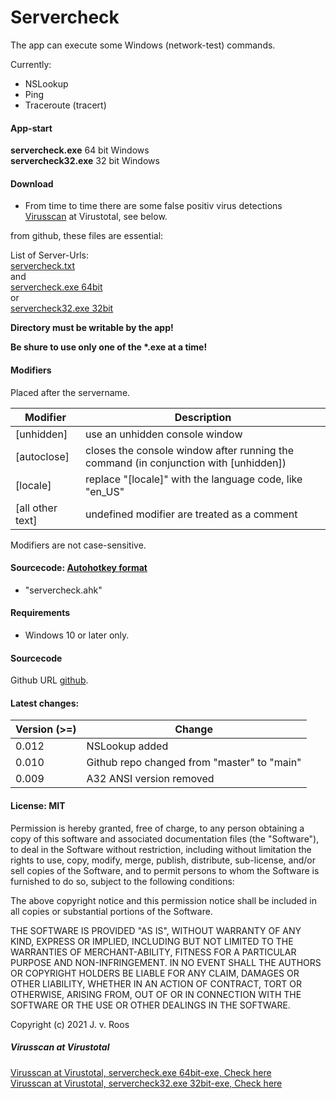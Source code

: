 # Servercheck

The app can execute some Windows (network-test) commands.  
  
Currently:  
* NSLookup
* Ping  
* Traceroute (tracert)  
  
#### App-start  
**servercheck.exe** 64 bit Windows  
**servercheck32.exe** 32 bit Windows  
  
#### Download  
* From time to time there are some false positiv virus detections
[Virusscan](#virusscan) at Virustotal, see below.  

from github, these files are essential:  
  
List of Server-Urls:  
[servercheck.txt](https://github.com/jvr-ks/servercheck/raw/main/servercheck.txt)  
and  
[servercheck.exe 64bit](https://github.com/jvr-ks/servercheck/raw/main/servercheck.exe)  
or  
[servercheck32.exe 32bit](https://github.com/jvr-ks/servercheck/raw/main/servercheck32.exe)  
  
**Directory must be writable by the app!**

**Be shure to use only one of the \*.exe at a time!**  
  
#### Modifiers  
Placed after the servername.  
  
Modifier | Description  
------------ | -------------  
\[unhidden] | use an unhidden console window  
\[autoclose] | closes the console window after running the command (in conjunction with \[unhidden])
\[locale] | replace "[locale]" with the language code, like "en_US"  
\[all other text] | undefined modifier are treated as a comment

Modifiers are not case-sensitive. 

#### Sourcecode: [Autohotkey format](https://www.autohotkey.com)  
* "servercheck.ahk"  
 
#### Requirements  
* Windows 10 or later only.  
  
#### Sourcecode  
Github URL [github](https://github.com/jvr-ks/servercheck).

#### Latest changes: 
  
Version (>=)| Change
------------ | -------------
0.012 | NSLookup added
0.010 | Github repo changed from "master" to "main"
0.009 | A32 ANSI version removed


#### License: MIT  
Permission is hereby granted, free of charge, to any person obtaining a copy of this software and associated documentation files (the "Software"), to deal in the Software without restriction, including without limitation the rights to use, copy, modify, merge, publish, distribute, sub-license, and/or sell copies of the Software, and to permit persons to whom the Software is furnished to do so, subject to the following conditions:

The above copyright notice and this permission notice shall be included in all copies or substantial portions of the Software.

THE SOFTWARE IS PROVIDED "AS IS", WITHOUT WARRANTY OF ANY KIND, EXPRESS OR IMPLIED, INCLUDING BUT NOT LIMITED TO THE WARRANTIES OF MERCHANT-ABILITY, FITNESS FOR A PARTICULAR PURPOSE AND NON-INFRINGEMENT. IN NO EVENT SHALL THE AUTHORS OR COPYRIGHT HOLDERS BE LIABLE FOR ANY CLAIM, DAMAGES OR OTHER LIABILITY, WHETHER IN AN ACTION OF CONTRACT, TORT OR OTHERWISE, ARISING FROM, OUT OF OR IN CONNECTION WITH THE SOFTWARE OR THE USE OR OTHER DEALINGS IN THE SOFTWARE.

Copyright (c) 2021 J. v. Roos

<a name="virusscan"></a>
##### Virusscan at Virustotal 
[Virusscan at Virustotal, servercheck.exe 64bit-exe, Check here](https://www.virustotal.com/gui/url/ec5d9043ddd5483bbd8d96b198dbf5b51729ed9ac0ab2c0e80b558c9a5603390/detection/u-ec5d9043ddd5483bbd8d96b198dbf5b51729ed9ac0ab2c0e80b558c9a5603390-1718100438
)  
[Virusscan at Virustotal, servercheck32.exe 32bit-exe, Check here](https://www.virustotal.com/gui/url/62e61f85ee8e4e784fe91f244587ece12339144451a421428f628738f8fcc30b/detection/u-62e61f85ee8e4e784fe91f244587ece12339144451a421428f628738f8fcc30b-1718100439
)  
